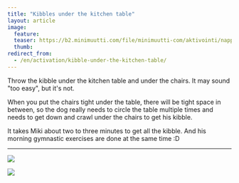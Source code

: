 ```yaml
---
title: "Kibbles under the kitchen table"
layout: article
image:
  feature:
  teaser: https://b2.minimuutti.com/file/minimuutti-com/aktivointi/nappulat-poydan-alla/DSC29490-245px.jpg
  thumb:
redirect_from:
  - /en/activation/kibble-under-the-kitchen-table/
---
```


Throw the kibble under the kitchen table and under the chairs. It may sound "too easy", but it's not.

When you put the chairs tight under the table, there will be tight space in between, so the dog really needs to circle the table multiple times and needs to get down and crawl under the chairs to get his kibble.

It takes Miki about two to three minutes to get all the kibble. And his morning gymnastic exercises are done at the same time :D

---

[![](https://b2.minimuutti.com/file/minimuutti-com/aktivointi/nappulat-poydan-alla/DSC29490_2-800px.jpg)](https://dl.dropboxusercontent.com/sh/ea1wtnz7z734o12/AADV3OJxGreg6u-Y9LNMkug9a/aktivointi/nappulat-poydan-alla/DSC29490_2.jpg)

[![](https://b2.minimuutti.com/file/minimuutti-com/aktivointi/nappulat-poydan-alla/DSC29489_2-800px.jpg)](https://dl.dropboxusercontent.com/sh/ea1wtnz7z734o12/AAAaIJ_RaD2SannyZP5NeyRWa/aktivointi/nappulat-poydan-alla/DSC29489_2.jpg)
